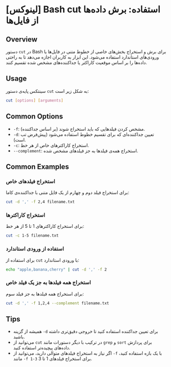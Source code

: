 # [لینوکس] Bash cut استفاده: برش داده‌ها از فایل‌ها

## Overview
دستور `cut` در Bash برای برش و استخراج بخش‌های خاصی از خطوط متنی در فایل‌ها یا ورودی‌های استاندارد استفاده می‌شود. این ابزار به کاربران اجازه می‌دهد تا به راحتی داده‌ها را بر اساس موقعیت کاراکتر یا جداکننده‌های مشخص شده تقسیم کنند.

## Usage
سینتکس پایه‌ی دستور `cut` به شکل زیر است:

```bash
cut [options] [arguments]
```

## Common Options
- `-f`: مشخص کردن فیلدهایی که باید استخراج شوند (بر اساس جداکننده).
- `-d`: تعیین جداکننده‌ای که برای تقسیم خطوط استفاده می‌شود (پیش‌فرض تب است).
- `-c`: استخراج کاراکترهای خاص از هر خط.
- `--complement`: استخراج همه‌ی فیلدها به جز فیلدهای مشخص شده.

## Common Examples
### استخراج فیلدهای خاص
برای استخراج فیلد دوم و چهارم از یک فایل متنی با جداکننده‌ی کاما:

```bash
cut -d ',' -f 2,4 filename.txt
```

### استخراج کاراکترها
برای استخراج کاراکترهای 1 تا 5 از هر خط:

```bash
cut -c 1-5 filename.txt
```

### استفاده از ورودی استاندارد
برای استفاده از `cut` با ورودی استاندارد:

```bash
echo "apple,banana,cherry" | cut -d ',' -f 2
```

### استخراج همه فیلدها به جز یک فیلد خاص
برای استخراج همه فیلدها به جز فیلد سوم:

```bash
cut -d ',' -f 1,2,4 --complement filename.txt
```

## Tips
- همیشه از گزینه `-d` برای تعیین جداکننده استفاده کنید تا خروجی دقیق‌تری داشته باشید.
- می‌توانید از `cut` در ترکیب با دیگر دستورات مانند `grep` و `sort` برای پردازش داده‌های پیچیده‌تر استفاده کنید.
- اگر نیاز به استخراج فیلدهای متوالی دارید، می‌توانید از `-f` با یک بازه استفاده کنید، مانند `-f 1-3` برای استخراج فیلدهای 1 تا 3.